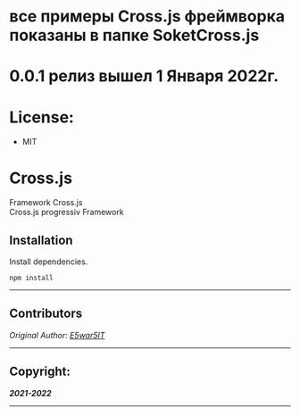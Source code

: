 # все примеры Cross.js фреймворка показаны в папке SoketCross.js

# 0.0.1 релиз вышел 1 Января 2022г.
# License:
* MIT

# Cross.js
Framework Cross.js
<br>
Cross.js progressiv Framework

## Installation
Install dependencies.
```npm
npm install
```
___

## Contributors
*Original Author: [E5war5IT](https://github.com/E5war5IT)*

___

## Copyright:
***2021-2022***

___ 

